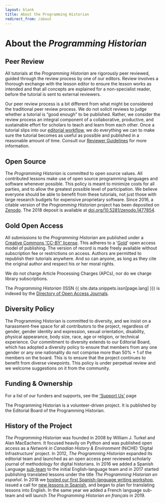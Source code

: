 ```yaml
---
layout: blank
title: About the Programming Historian
redirect_from: /about
---
```


# About the _Programming Historian_


## Peer Review
All tutorials at the _Programming Historian_ are rigorously peer reviewed, guided through the review process by one of our editors. Review involves a thorough exchange with the lesson editor to ensure the lesson works as intended and that all concepts are explained for a non-specialist reader, before the tutorial is sent to external reviewers.

Our peer review process is a bit different from what might be considered the traditional peer review process. We do not solicit reviews to judge whether a tutorial is “good enough” to be published. Rather, we consider the review process an integral component of a collaborative, productive, and sustainable effort for scholars to teach and learn from each other. Once a tutorial slips into our [editorial workflow]({{site.baseurl}}/author-guidelines), we do everything we can to make sure the tutorial becomes as useful as possible and published in a reasonable amount of time. Consult our [Reviewer Guidelines]({{site.baseurl}}/reviewer-guidelines) for more information.


## Open Source
The _Programming Historian_ is committed to open source values. All contributed lessons make use of open source programming languages and software whenever possible. This policy is meant to minimize costs for all parties, and to allow the greatest possible level of participation. We believe everyone should be able to benefit from these tutorials, not just those with large research budgets for expensive proprietary software. Since 2016, a citable version of the _Programming Historian_ project has been deposited on [Zenodo](https://zenodo.org/). The 2018 deposit is available at [doi.org/10.5281/zenodo.1477854](https://doi.org/10.5281/zenodo.1477854).


## Gold Open Access
All submissions to the _Programming Historian_ are published under a [Creative Commons 'CC-BY' license](https://creativecommons.org/licenses/by/4.0/deed.en). This adheres to a '[Gold](https://en.wikipedia.org/wiki/Open_access)' open access model of publishing. The version of record is made freely available without subscription fee or restrictions on access. Authors are permitted to republish their tutorials anywhere. And so can anyone, as long as they cite the original author and respect his or her moral rights.

We do not charge Article Processing Charges (APCs), nor do we charge library subscriptions.

The _Programming Historian_ (ISSN {{ site.data.snippets.issn[page.lang] }}) is indexed by the [Directory of Open Access Journals](https://doaj.org/toc/2397-2068).

## Diversity Policy

The Programming Historian is committed to diversity, and we insist on a harassment-free space for all contributors to the project, regardless of gender, gender identity and expression, sexual orientation, disability, physical appearance, body size, race, age or religion, or technical experience. Our commitment to diversity extends to our Editorial Board, which has adopted a diversity policy to ensure that members from any one gender or any one nationality do not comprise more than 50% + 1 of the members on the board. This is to ensure that the project continues to benefit from diverse viewpoints. This policy is under perpetual review and we welcome suggestions on it from the community.

## Funding & Ownership

For a list of our funders and supports, see the ['Support Us']({{site.baseurl}}/support-us) page

The Programming Historian is a volunteer-driven project. It is published by the Editorial Board of the Programming Historian.

## History of the Project
*The Programming Historian* was founded in 2008 by William J. Turkel and Alan MacEachern. It focused heavily on Python and was published open access as a *Network in Canadian History & Environment* (NiCHE) ‘Digital Infrastructure’ project. In 2012, *The Programming Historian* expanded its editorial team and launched as an open access peer reviewed scholarly journal of methodology for digital historians. In 2016 we added a Spanish Language [sub-team](https://github.com/programminghistorian/jekyll/wiki/Additional-Language-Sub-Teams-Policy) to the initial English-language team and in 2017 started publishing translated lessons under the title *The Programming Historian en español*. In 2018 we [hosted our first Spanish-language writing workshop](https://programminghistorian.org/posts/bogota-workshop-report), issued a call for [new lessons in Spanish](https://programminghistorian.org/posts/convocatoria-de-tutoriales), and began to plan for translating lessons into English. In the same year we added a French language sub-team and will launch *The Programming Historian en français* in 2019.
